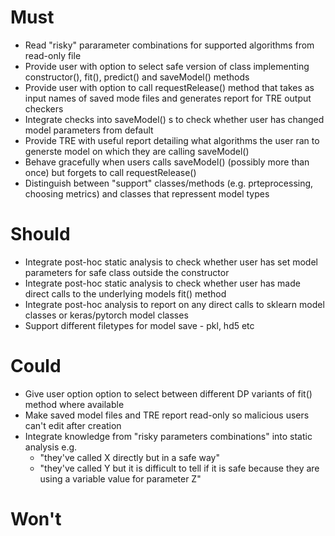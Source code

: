 # Must
- Read "risky" pararameter combinations for supported algorithms from read-only file
- Provide user with option to select safe version of class implementing constructor(), fit(), predict() and saveModel() methods
- Provide user with option to call requestRelease() method that takes as input names of saved mode files and generates report for TRE output checkers
- Integrate checks into saveModel() s  to check whether user has changed model parameters from default
- Provide TRE with useful report detailing what algorithms the user ran to generste model on which they are calling saveModel()
- Behave gracefully when users calls saveModel() (possibly more than once) but forgets to call requestRelease()
- Distinguish between "support" classes/methods (e.g. prteprocessing, choosing metrics) and classes that repressent model types

# Should
- Integrate post-hoc static analysis to check whether user has set model parameters for safe class outside the constructor
- Integrate post-hoc static analysis to check whether user has  made direct calls to the underlying models fit() 
method
- Integrate post-hoc analysis to report on any direct calls to sklearn model classes or keras/pytorch model classes
- Support different filetypes for model save - pkl, hd5 etc 



# Could
- Give user option option to select between different DP variants of fit() method where available
- Make saved model files and TRE report read-only so malicious users can't edit after creation
- Integrate knowledge from "risky parameters combinations" into static analysis e.g.  
   -  "they've called X directly but in a safe way"
   -  "they've called Y but it is difficult to tell if it is safe because they are using a variable value for parameter Z"



# Won't
